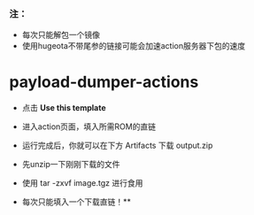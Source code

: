 ### 注：
- 每次只能解包一个镜像
- 使用hugeota不带尾参的链接可能会加速action服务器下包的速度
# payload-dumper-actions

- 点击 **Use this template**  

- 进入action页面，填入所需ROM的直链

- 运行完成后，你就可以在下方 Artifacts 下载 output.zip

- 先unzip一下刚刚下载的文件

- 使用 tar -zxvf image.tgz 进行食用

- 每次只能填入一个下载直链！**  
